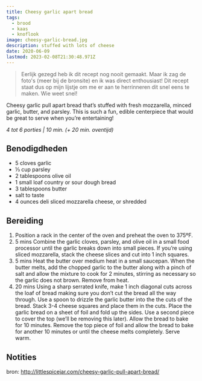 ```yaml
---
title: Cheesy garlic apart bread
tags:
  - brood
  - kaas
  - knoflook
image: cheesy-garlic-bread.jpg
description: stuffed with lots of cheese
date: 2020-06-09
lastmod: 2023-02-08T21:30:48.971Z
---
```

> Eerlijk gezegd heb ik dit recept nog nooit gemaakt. Maar ik zag de foto's (meer bij de bronsite) en ik was direct enthousiast! Dit recept staat dus op mijn lijstje om me er aan te herrinneren dit snel eens te maken. Wie weet snel!  

Cheesy garlic pull apart bread that’s stuffed with fresh mozzarella, minced garlic, butter, and parsley. This is such a fun, edible centerpiece that would be great to serve when you’re entertaining!

_4 tot 6 porties | 10 min. (+ 20 min. oventijd)_

## Benodigdheden

-   5  cloves garlic 
-   ⅓ cup  parsley 
-   2 tablespoons  olive oil 
-   1  small loaf country or sour dough bread 
-   3 tablespoons  butter 
-   salt to taste  
-   4 ounces  deli sliced mozzarella cheese, or shredded 

## Bereiding

1.  Position a rack in the center of the oven and preheat the oven to 375ºF. 
2.  5 mins  Combine the garlic cloves, parsley, and olive oil in a small food processor until the garlic breaks down into small pieces. If you’re using sliced mozzarella, stack the cheese slices and cut into 1 inch squares. 
3.  5 mins  Heat the butter over medium heat in a small saucepan. When the butter melts, add the chopped garlic to the butter along with a pinch of salt and allow the mixture to cook for 2 minutes, stirring as necessary so the garlic does not brown. Remove from heat. 
4.  20 mins  Using a sharp serrated knife, make 1 inch diagonal cuts across the loaf of bread making sure you don’t cut the bread all the way through. Use a spoon to drizzle the garlic butter into the the cuts of the bread. Stack 3-4 cheese squares and place them in the cuts. Place the garlic bread on a sheet of foil and fold up the sides. Use a second piece to cover the top (we’ll be removing this later). Allow the bread to bake for 10 minutes. Remove the top piece of foil and allow the bread to bake for another 10 minutes or until the cheese melts completely. Serve warm. 

## Notities
bron: http://littlespicejar.com/cheesy-garlic-pull-apart-bread/